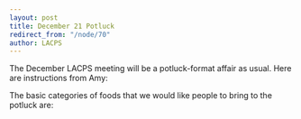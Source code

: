 ```yaml
---
layout: post
title: December 21 Potluck
redirect_from: "/node/70"
author: LACPS
---
```


<div class="field field-name-body field-type-text-with-summary field-label-hidden"><div class="field-items"><div class="field-item even"><p>The December LACPS meeting will be a potluck-format affair as usual. Here are instructions from Amy:</p>
<p>The basic categories of foods that we would like people to bring to the potluck are:</p></div></div></div>
